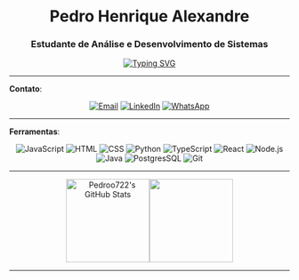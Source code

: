 <div align="center">

# Pedro Henrique Alexandre

</div>

<div align="center">

### Estudante de Análise e Desenvolvimento de Sistemas

[![Typing SVG](https://readme-typing-svg.demolab.com/?lines=Desenvolvedor+de+Software)](https://git.io/typing-svg)

</div>

---

**Contato**:

<div align="center">

[![Email](https://img.shields.io/badge/Email-303030?style=for-the-badge&logo=gmail&logoColor=white)](mailto:pedrohenriquealexandre7@gmail.com)
[![LinkedIn](https://img.shields.io/badge/LinkedIn-303030?style=for-the-badge&logo=linkedin&logoColor=white)](https://www.linkedin.com/in/pedro-henrique-alexandre-744894274/)
[![WhatsApp](https://img.shields.io/badge/WhatsApp-303030?style=for-the-badge&logo=whatsapp&logoColor=white)](https://wa.me/83993365817)

</div>


---

**Ferramentas**:


<p align="center">
    <img src="https://skillicons.dev/icons?i=javascript" alt="JavaScript" title="JavaScript" />
    <img src="https://skillicons.dev/icons?i=html" alt="HTML" title="HTML" />
    <img src="https://skillicons.dev/icons?i=css" alt="CSS" title="CSS" />
    <img src="https://skillicons.dev/icons?i=python" alt="Python" title="Python" />
    <img src="https://skillicons.dev/icons?i=typescript" alt="TypeScript" title="TypeScript" />
    <img src="https://skillicons.dev/icons?i=react" alt="React" title="React" />
    <img src="https://skillicons.dev/icons?i=nodejs" alt="Node.js" title="Node.js" />
    <img src="https://skillicons.dev/icons?i=java" alt="Java" title="Java" />
    <img src="https://skillicons.dev/icons?i=postgres" alt="PostgresSQL" title="PostgresSQL" />
    <img src="https://skillicons.dev/icons?i=git" alt="Git" title="Git" />
</p>


---

<div align="center">
<img src="https://github-readme-stats.vercel.app/api?username=Pedroo722&include_all_commits=true&count_private=true&show_icons=true&line_height=19&title_color=ffffff&icon_color=ffffff&text_color=c9d1d9&bg_color=0d1117&hide_border=true" alt="Pedroo722's GitHub Stats" height="150"><img src="https://github-readme-stats.vercel.app/api/top-langs/?username=Pedroo722&layout=compact&bg_color=0d1117&hide_border=true&title_color=ffffff&text_color=c9d1d9&icon_color=ffffff" height="150">  
<!-- <img src="https://github-profile-trophy.vercel.app/?username=Pedroo722&theme=darkhub&no-frame=true&row=1&column=6" alt="Pedroo722's GitHub Trophies" height="150"> -->
</div>

---
